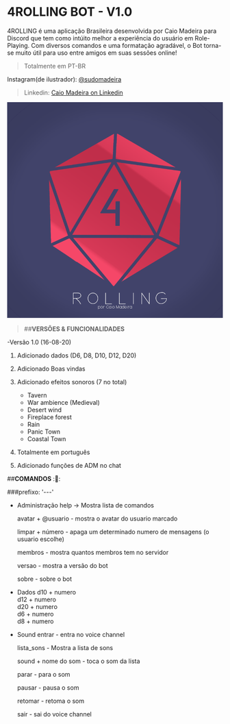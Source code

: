 # 4ROLLING BOT - V1.0

4ROLLING é uma aplicação Brasileira desenvolvida por Caio Madeira para Discord que tem como intúito melhor a experiência do usuário em Role-Playing.
Com diversos comandos e uma formatação agradável, o Bot torna-se muito útil para uso entre amigos em suas sessões online!

>Totalmente em PT-BR

Instagram(de ilustrador): [@sudomadeira](https://instagram.com/sudomadeira)

>Linkedin: [Caio Madeira on Linkedin](https://www.linkedin.com/in/caio-madeira-1443a71b3/)

![Preview1](https://github.com/CaioMadeira/4rolling/blob/master/4rolling-1.0/img/4roll-logo.png)


>##**VERSÕES & FUNCIONALIDADES**

-Versão 1.0 (16-08-20)

1. Adicionado dados (D6, D8, D10, D12, D20)
2. Adicionado Boas vindas 
3. Adicionado efeitos sonoros (7 no total)
   - Tavern
   - War ambience (Medieval)
   - Desert wind
   - Fireplace forest
   - Rain
   - Panic Town
   - Coastal Town
   
4. Totalmente em português
5. Adicionado funções de ADM no chat

##**COMANDOS** :🎲:

###prefixo: '---'


- Administração
	 help -> Mostra lista de comandos
	 
	 avatar  + @usuario  - mostra o avatar do usuario marcado   
	 
	 limpar  + número   - apaga um determinado numero de mensagens (o usuario escolhe)
	 
	 membros - mostra quantos membros tem no servidor
	 
	 versao - mostra a versão do bot
	 
	 sobre - sobre o bot 
 
 - Dados
	d10 + numero       
	d12 + numero         
	d20 + numero          
	d6  + numero          
	d8  + numero          
	
	
- Sound
	entrar   - entra no voice channel
	
	lista_sons  - Mostra a lista de sons 
	
	sound  + nome do som    -  toca o som da lista
	
	parar      - para o som
	
	pausar      - pausa o som
	
	retomar    - retoma o som
	
	sair         - sai do voice channel   
      
